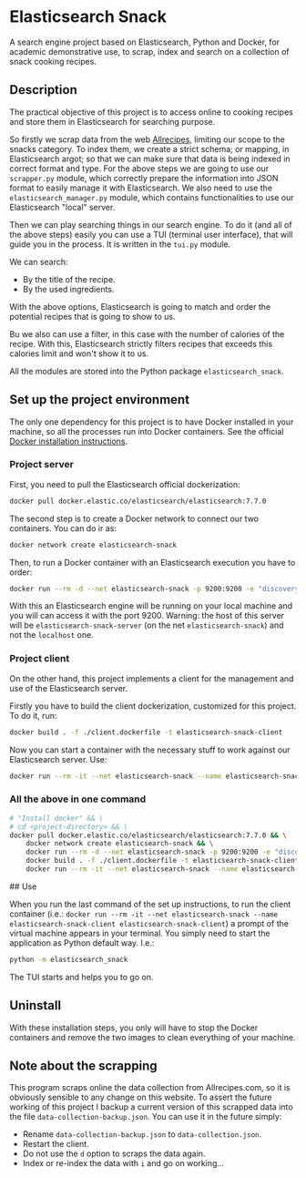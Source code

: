 # Elasticsearch Snack

A search engine project based on Elasticsearch, Python and Docker, for academic demonstrative use, to scrap, index and search on a collection of snack cooking recipes. 



## Description

The practical objective of this project is to access online to cooking recipes and store them in Elasticsearch for searching purpose.

So firstly we scrap data from the web [Allrecipes](https://www.allrecipes.com), limiting our scope to the snacks category. To index them, we create a strict schema; or mapping, in Elasticsearch argot; so that we can make sure that data is being indexed in correct format and type. For the above steps we are going to use our `scrapper.py` module, which correctly prepare the information into JSON format to easily manage it with Elasticsearch. We also need to use the `elasticsearch_manager.py` module, which contains functionalities to use our Elasticsearch "local" server.

Then we can play searching things in our search engine. To do it (and all of the above steps) easily you can use a TUI (terminal user interface), that will guide you in the process. It is written in the `tui.py` module.

We can search:

- By the title of the recipe.
- By the used ingredients.

With the above options, Elasticsearch is going to match and order the potential recipes that is going to show to us.

Bu we also can use a filter, in this case with the number of calories of the recipe. With this, Elasticsearch strictly filters recipes that exceeds this calories limit and won't show it to us.

All the modules are stored into the Python package `elasticsearch_snack`.



## Set up the project environment

The only one dependency for this project is to have Docker installed in your machine, so all the processes run into Docker containers. See the official [Docker installation instructions](https://docs.docker.com/engine/install).


### Project server

First, you need to pull the Elasticsearch official dockerization:

```sh
docker pull docker.elastic.co/elasticsearch/elasticsearch:7.7.0
```

The second step is to create a Docker network to connect our two containers. You can do ir as:

```sh
docker network create elasticsearch-snack
```

Then, to run a Docker container with an Elasticsearch execution you have to order:

```sh
docker run --rm -d --net elasticsearch-snack -p 9200:9200 -e "discovery.type=single-node" --name elasticsearch-snack-server docker.elastic.co/elasticsearch/elasticsearch:7.7.0
```

With this an Elasticsearch engine will be running on your local machine and you will can access it with the port 9200. Warning: the host of this server will be `elasticsearch-snack-server` (on the net `elasticsearch-snack`) and not the `localhost` one.


### Project client

On the other hand, this project implements a client for the management and use of the Elasticsearch server.

Firstly you have to build the client dockerization, customized for this project. To do it, run:

```sh
docker build . -f ./client.dockerfile -t elasticsearch-snack-client
```

Now you can start a container with the necessary stuff to work against our Elasticsearch server. Use:

```sh
docker run --rm -it --net elasticsearch-snack --name elasticsearch-snack-client elasticsearch-snack-client
```

### All the above in one command

```sh
# "Install docker" && \ 
# cd <project-directory> && \
docker pull docker.elastic.co/elasticsearch/elasticsearch:7.7.0 && \
	docker network create elasticsearch-snack && \
	docker run --rm -d --net elasticsearch-snack -p 9200:9200 -e "discovery.type=single-node" --name elasticsearch-snack-server docker.elastic.co/elasticsearch/elasticsearch:7.7.0 && \
	docker build . -f ./client.dockerfile -t elasticsearch-snack-client && \
	docker run --rm -it --net elasticsearch-snack --name elasticsearch-snack-client elasticsearch-snack-client
```



## Use

When you run the last command of the set up instructions, to run the client container (i.e.: `docker run --rm -it --net elasticsearch-snack --name elasticsearch-snack-client elasticsearch-snack-client`) a prompt of the virtual machine appears in your terminal. You simply need to start the application as Python default way. I.e.:

```sh
python -m elasticsearch_snack
```

The TUI starts and helps you to go on.



## Uninstall

With these installation steps, you only will have to stop the Docker containers and remove the two images to clean everything of your machine.



## Note about the scrapping

This program scraps online the data collection from Allrecipes.com, so it is obviously sensible to any change on this website. To assert the future working of this project I backup a current version of this scrapped data into the file `data-collection-backup.json`. You can use it in the future simply:

- Rename `data-collection-backup.json` to `data-collection.json`.
- Restart the client.
- Do not use the `d` option to scraps the data again.
- Index or re-index the data with `i` and go on working...
